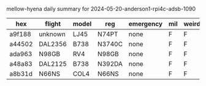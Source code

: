 mellow-hyena daily summary for 2024-05-20-anderson1-rpi4c-adsb-1090

|hex|flight|model|reg|emergency|mil|weirdo|
|--|--|--|--|--|--|--|
|a9f188|unknown|LJ45|N74PT|none|F|F|
|a44502|DAL2356|B738|N3740C|none|F|F|
|ada963|N98GB|RV4|N98GB|none|F|F|
|a48a83|DAL2125|B738|N392DA|none|F|F|
|a8b31d|N66NS|COL4|N66NS|none|F|F|
